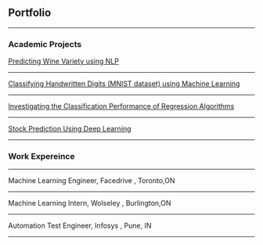 ## Portfolio

---

### Academic Projects

[Predicting Wine Variety using NLP](https://github.com/MeghaKat/WineVarietyPredictionNLP.git)

---
[Classifying Handwritten Digits (MNIST dataset) using Machine Learning](https://github.com/MeghaKat/NeuralNets.git)


---
[Investigating the Classification Performance of Regression Algorithms](https://github.com/MeghaKat/Regressions.git)


---
[Stock Prediction Using Deep Learning](https://github.com/MeghaKat/DeepLearning.git)



---
### Work Expereince

---
Machine Learning Engineer, Facedrive , Toronto,ON

---
Machine Learning Intern, Wolseley , Burlington,ON

---
Automation Test Engineer, Infosys , Pune, IN


---





<!-- Remove above link if you don't want to attibute -->
